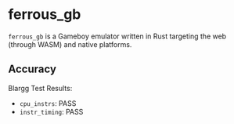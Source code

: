 # ferrous_gb

`ferrous_gb` is a Gameboy emulator written in Rust targeting the web (through WASM) and native platforms.

## Accuracy

Blargg Test Results:
- `cpu_instrs`: PASS
- `instr_timing`: PASS